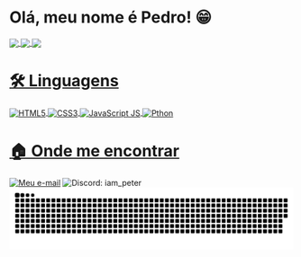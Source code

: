 <h1>Olá, meu nome é Pedro! 😁</h1>
<div>
  <a href="https://github.com/P3terHenry" target="_blank">
  <img align="center" height="216rm" src="https://github-readme-stats.vercel.app/api?username=p3terhenry&show_icons=true&theme=dark&custom_title=Status%20do%20Github%20do%20Pedro&text_bold=true&locale=pt-br&include_all_commits=true"/>
  <img align="center" height="216rm" src="https://github-readme-stats.vercel.app/api/top-langs/?username=p3terhenry&theme=dark&locale=pt-br&border_color=ffffff&text_bold=true"/>
  <img align="center" height="330rm" src="https://github-readme-streak-stats.herokuapp.com/?user=p3terhenry&theme=dark&locale=pt-br&include_all_commits=true"/>
</div>
<h1>🛠️ Linguagens</h1>
<div style="display: inline_block">
  <img align="center" alt="HTML5" src="https://raw.githubusercontent.com/anaselgarhy/cool-badges/master/svg/dev/languages/html.svg"/>
  <img align="center" alt="CSS3" src="https://raw.githubusercontent.com/anaselgarhy/cool-badges/master/svg/dev/languages/css3.svg"/>
  <img align="center" alt="JavaScript JS" src="https://raw.githubusercontent.com/anaselgarhy/cool-badges/master/svg/dev/languages/js.svg"/>
  <img align="center" alt="Pthon" src="https://raw.githubusercontent.com/anaselgarhy/cool-badges/master/svg/dev/languages/python.svg"/>
</div>
<h1>🏠 Onde me encontrar</h1>
<div style="display: inline_block">
  <a href="mailto:pedro.antonieti@gmail.com"><img align="center" alt="Meu e-mail" src="https://raw.githubusercontent.com/anaselgarhy/cool-badges/master/svg/social/email_me.svg"/></a>
  <img align="center" alt="Discord: iam_peter" src="https://raw.githubusercontent.com/anaselgarhy/cool-badges/master/svg/social/discord.svg"/>
</div>

<picture>
  <source media="(prefers-color-scheme: dark)" srcset="https://raw.githubusercontent.com/p3terhenry/p3terhenry/output/github-contribution-grid-snake-dark.svg">
  <source media="(prefers-color-scheme: light)" srcset="https://raw.githubusercontent.com/p3terhenry/p3terhenry/output/github-contribution-grid-snake.svg">
  <img alt="github contribution grid snake animation" src="https://raw.githubusercontent.com/p3terhenry/p3terhenry/output/github-contribution-grid-snake.svg">
</picture>
